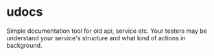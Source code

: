 # udocs
Simple documentation tool for old api, service etc. Your testers may be understand your service's structure and what kind of actions in background.
